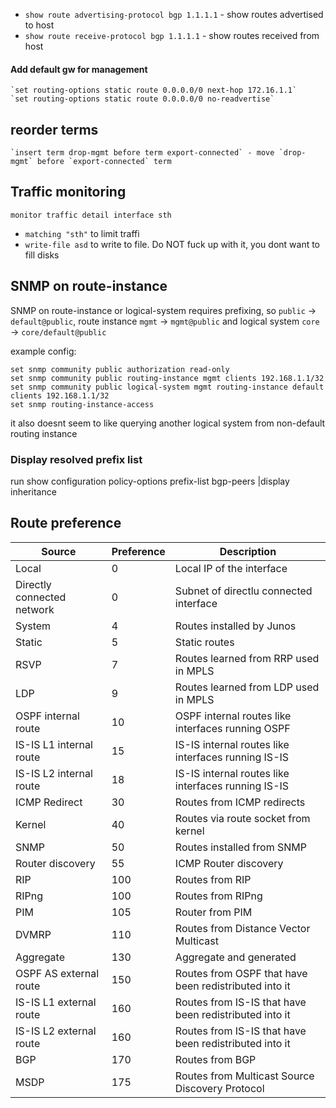 * `show route advertising-protocol bgp 1.1.1.1` - show routes advertised to host
* `show route receive-protocol bgp 1.1.1.1` - show routes received from host

#### Add default gw for management

    `set routing-options static route 0.0.0.0/0 next-hop 172.16.1.1`
    `set routing-options static route 0.0.0.0/0 no-readvertise`


## reorder terms
    `insert term drop-mgmt before term export-connected` - move `drop-mgmt` before `export-connected` term

## Traffic monitoring

`monitor traffic detail interface sth`

* `matching "sth"` to limit traffi
* `write-file asd` to write to file. Do NOT fuck up with it, you dont want to fill disks

## SNMP on route-instance

SNMP on route-instance or logical-system requires prefixing, so `public` -> `default@public`, route instance `mgmt` -> `mgmt@public` and logical system `core` -> `core/default@public`

example config:

    set snmp community public authorization read-only
    set snmp community public routing-instance mgmt clients 192.168.1.1/32
    set snmp community public logical-system mgmt routing-instance default clients 192.168.1.1/32
    set snmp routing-instance-access

it also doesnt seem to like querying another logical system from non-default routing instance

### Display resolved prefix list
run show configuration policy-options prefix-list bgp-peers |display inheritance

## Route preference

| Source | Preference | Description|
|--------|------------|------------|
|Local |0 | Local IP of the interface|
|Directly connected network | 0 | Subnet of directlu connected interface|
|System| 4 | Routes installed by Junos
|Static| 5 | Static routes
|RSVP| 7 | Routes learned from RRP used in MPLS
|LDP| 9 | Routes learned from LDP used in MPLS
|OSPF internal route| 10 | OSPF internal routes like interfaces running OSPF|
|IS-IS L1 internal route | 15 | IS-IS internal routes like interfaces running IS-IS |
|IS-IS L2 internal route | 18 | IS-IS internal routes like interfaces running IS-IS |
|ICMP Redirect | 30 | Routes from ICMP redirects|
|Kernel | 40 | Routes via route socket from kernel |
|SNMP | 50 | Routes installed from SNMP |
|Router discovery | 55 | ICMP Router discovery |
|RIP| 100 | Routes from RIP |
|RIPng| 100 | Routes from RIPng |
|PIM| 105 | Router from PIM |
|DVMRP | 110 | Routes from Distance Vector Multicast |
|Aggregate | 130 | Aggregate and generated |
|OSPF AS external route | 150 | Routes from OSPF that have been redistributed into it |
|IS-IS L1 external route| 160 | Routes from IS-IS that have been redistributed into it |
|IS-IS L2 external route| 160 | Routes from IS-IS that have been redistributed into it |
|BGP | 170  | Routes from BGP|
|MSDP | 175 | Routes from Multicast Source Discovery Protocol|
